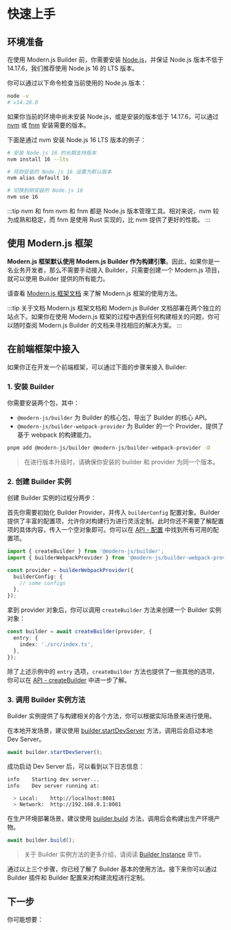 # 快速上手

## 环境准备

在使用 Modern.js Builder 前，你需要安装 [Node.js](https://nodejs.org/)，并保证 Node.js 版本不低于 14.17.6，我们推荐使用 Node.js 16 的 LTS 版本。

你可以通过以下命令检查当前使用的 Node.js 版本：

```bash
node -v
# v14.20.0
```

如果你当前的环境中尚未安装 Node.js，或是安装的版本低于 14.17.6，可以通过 [nvm](https://github.com/nvm-sh/nvm) 或 [fnm](https://github.com/Schniz/fnm) 安装需要的版本。

下面是通过 nvm 安装 Node.js 16 LTS 版本的例子：

```bash
# 安装 Node.js 16 的长期支持版本
nvm install 16 --lts

# 将刚安装的 Node.js 16 设置为默认版本
nvm alias default 16

# 切换到刚安装的 Node.js 16
nvm use 16
```

:::tip nvm 和 fnm
nvm 和 fnm 都是 Node.js 版本管理工具。相对来说，nvm 较为成熟和稳定，而 fnm 是使用 Rust 实现的，比 nvm 提供了更好的性能。
:::

## 使用 Modern.js 框架

**Modern.js 框架默认使用 Modern.js Builder 作为构建引擎**。因此，如果你是一名业务开发者，那么不需要手动接入 Builder，只需要创建一个 Modern.js 项目，就可以使用 Builder 提供的所有能力。

请查看 [Modern.js 框架文档](https://modernjs.dev/) 来了解 Modern.js 框架的使用方法。

:::tip 关于文档
Modern.js 框架文档和 Modern.js Builder 文档部署在两个独立的站点下。如果你在使用 Modern.js 框架的过程中遇到任何构建相关的问题，你可以随时查阅 Modern.js Builder 的文档来寻找相应的解决方案。
:::

## 在前端框架中接入

如果你正在开发一个前端框架，可以通过下面的步骤来接入 Builder:

### 1. 安装 Builder

你需要安装两个包，其中：

- `@modern-js/builder` 为 Builder 的核心包，导出了 Builder 的核心 API。
- `@modern-js/builder-webpack-provider` 为 Builder 的一个 Provider，提供了基于 webpack 的构建能力。

```bash
pnpm add @modern-js/builder @modern-js/builder-webpack-provider -D
```

> 在进行版本升级时，请确保你安装的 builder 和 provider 为同一个版本。

### 2. 创建 Builder 实例

创建 Builder 实例的过程分两步：

首先你需要初始化 Builder Provider，并传入 `builderConfig` 配置对象。Builder 提供了丰富的配置项，允许你对构建行为进行灵活定制。此时你还不需要了解配置项的具体内容，传入一个空对象即可。你可以在 [API - 配置](/zh/api/#配置) 中找到所有可用的配置项。

```ts
import { createBuilder } from '@modern-js/builder';
import { builderWebpackProvider } from '@modern-js/builder-webpack-provider';

const provider = builderWebpackProvider({
  builderConfig: {
    // some configs
  },
});
```

拿到 provider 对象后，你可以调用 `createBuilder` 方法来创建一个 Builder 实例对象：

```ts
const builder = await createBuilder(provider, {
  entry: {
    index: './src/index.ts',
  },
});
```

除了上述示例中的 `entry` 选项，`createBuilder` 方法也提供了一些其他的选项，你可以在 [API - createBuilder](/zh/api/builder-core.html#createbuilder) 中进一步了解。

### 3. 调用 Builder 实例方法

Builder 实例提供了与构建相关的各个方法，你可以根据实际场景来进行使用。

在本地开发场景，建议使用 [builder.startDevServer](/zh/api/builder-instance.html#builder-startdevserver) 方法，调用后会启动本地 Dev Server。

```ts
await builder.startDevServer();
```

成功启动 Dev Server 后，可以看到以下日志信息：

```bash
info    Starting dev server...
info    Dev server running at:

  > Local:    http://localhost:8081
  > Network:  http://192.168.0.1:8081
```

在生产环境部署场景，建议使用 [builder.build](/zh/api/builder-instance.html#builder-build) 方法，调用后会构建出生产环境产物。

```ts
await builder.build();
```

> 关于 Builder 实例方法的更多介绍，请阅读 [Builder Instance](/zh/api/builder-instance.html) 章节。

通过以上三个步骤，你已经了解了 Builder 基本的使用方法。接下来你可以通过 Builder 插件和 Builder 配置来对构建流程进行定制。

## 下一步

你可能想要：

<NextSteps>
  <Step href="/guide/glossary.html" title="名词解释" description="了解 Builder 相关的概念"/>
  <Step href="/guide/features.html" title="功能导航" description="了解 Builder 提供的所有功能"/>
  <Step href="/api" title="查阅 API" description="查看详细的 API 文档"/>
</NextSteps>
